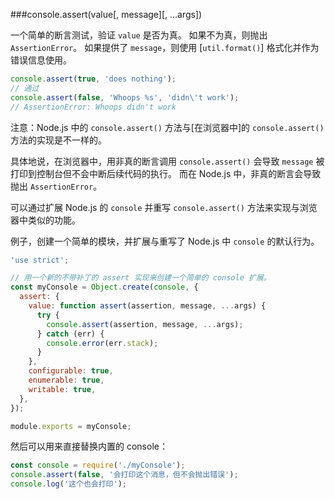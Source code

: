 ###console.assert(value[, message][, ...args])

一个简单的断言测试，验证 `value` 是否为真。
如果不为真，则抛出 `AssertionError`。
如果提供了 `message`，则使用 [`util.format()`] 格式化并作为错误信息使用。

```js
console.assert(true, 'does nothing');
// 通过
console.assert(false, 'Whoops %s', 'didn\'t work');
// AssertionError: Whoops didn't work
```

注意：Node.js 中的 `console.assert()` 方法与[在浏览器中]的 `console.assert()` 方法的实现是不一样的。

具体地说，在浏览器中，用非真的断言调用 `console.assert()` 会导致 `message` 被打印到控制台但不会中断后续代码的执行。
而在 Node.js 中，非真的断言会导致抛出 `AssertionError`。

可以通过扩展 Node.js 的 `console` 并重写 `console.assert()` 方法来实现与浏览器中类似的功能。

例子，创建一个简单的模块，并扩展与重写了 Node.js 中 `console` 的默认行为。

```js
'use strict';

// 用一个新的不带补丁的 assert 实现来创建一个简单的 console 扩展。
const myConsole = Object.create(console, {
  assert: {
    value: function assert(assertion, message, ...args) {
      try {
        console.assert(assertion, message, ...args);
      } catch (err) {
        console.error(err.stack);
      }
    },
    configurable: true,
    enumerable: true,
    writable: true,
  },
});

module.exports = myConsole;
```

然后可以用来直接替换内置的 console：

```js
const console = require('./myConsole');
console.assert(false, '会打印这个消息，但不会抛出错误');
console.log('这个也会打印');
```

